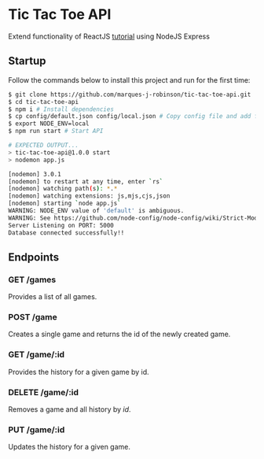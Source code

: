 # Tic Tac Toe API
Extend functionality of ReactJS [tutorial](https://react.dev/learn/tutorial-tic-tac-toe) using NodeJS Express

## Startup
Follow the commands below to install this project and run for the first time:
```bash
$ git clone https://github.com/marques-j-robinson/tic-tac-toe-api.git
$ cd tic-tac-toe-api
$ npm i # Install dependencies
$ cp config/default.json config/local.json # Copy config file and add frontendOrigin in "env" and user/password in "db" 
$ export NODE_ENV=local
$ npm run start # Start API

# EXPECTED OUTPUT...
> tic-tac-toe-api@1.0.0 start
> nodemon app.js

[nodemon] 3.0.1
[nodemon] to restart at any time, enter `rs`
[nodemon] watching path(s): *.*
[nodemon] watching extensions: js,mjs,cjs,json
[nodemon] starting `node app.js`
WARNING: NODE_ENV value of 'default' is ambiguous.
WARNING: See https://github.com/node-config/node-config/wiki/Strict-Mode
Server Listening on PORT: 5000
Database connected successfully!!
```

## Endpoints
### GET /games
Provides a list of all games.
### POST /game
Creates a single game and returns the id of the newly created game.
### GET /game/:id
Provides the history for a given game by id.
### DELETE /game/:id
Removes a game and all history by *id*.
### PUT /game/:id
Updates the history for a given game.